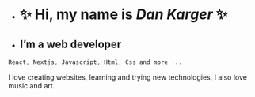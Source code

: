 - #  ✨ Hi, my name is  *Dan Karger* ✨
-  ##  I’m a web developer

```js 
React, Nextjs, Javascript, Html, Css and more ...

```
  I love creating websites, learning and trying new technologies,
  I also love music and art.


<!---
dankarger/dankarger is a ✨ special ✨ repository because its `README.md` (this file) appears on your GitHub profile.
You can click the Preview link to take a look at your changes.
--->
